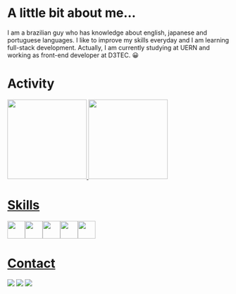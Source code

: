 # A little bit about me...
I am a brazilian guy who has knowledge about english, japanese and portuguese languages. 
I like to improve my skills everyday and I am learning full-stack development. Actually,
I am currently studying at UERN and working as front-end developer at D3TEC. 😀

# Activity
<div>
<a href="https://github.com/nakaharan5">
<img height="180em" src="https://github-readme-stats.vercel.app/api/top-langs/?username=nakaharan5&layout=compact&langs_count=7&theme=dracula"/>
<img height="180em" src="https://github-readme-stats.vercel.app/api?username=nakaharan5&show_icons=true&theme=dracula&include_all_commits=true&count_private=true"/>
</div>   

# Skills
<img src="https://cdn.jsdelivr.net/gh/devicons/devicon/icons/git/git-original.svg" width="40" height="40"/><img src="https://cdn.jsdelivr.net/gh/devicons/devicon/icons/css3/css3-plain.svg" width="40" height="40"/><img src="https://cdn.jsdelivr.net/gh/devicons/devicon/icons/html5/html5-plain.svg" width="40" height="40"/><img src="https://cdn.jsdelivr.net/gh/devicons/devicon/icons/javascript/javascript-original.svg" width="40" height="40"/><img src="https://cdn.jsdelivr.net/gh/devicons/devicon/icons/figma/figma-original.svg" width="40" height="40"/>

          
          
# Contact
<div>
<a href="https://instagram.com/nakaharan5" target="_blank"><img src="https://img.shields.io/badge/-Instagram-%23E4405F?style=for-the-badge&logo=instagram&logoColor=white" target="_blank"></a>
<a href = "mailto: thiagofrankas@gmail.com"><img src="https://img.shields.io/badge/Gmail-D14836?style=for-the-badge&logo=gmail&logoColor=white" target="_blank"></a>
<a href="https://www.linkedin.com/in/thiago-frank-143682256/" target="_blank"><img src="https://img.shields.io/badge/-LinkedIn-%230077B5?style=for-the-badge&logo=linkedin&logoColor=white" target="_blank"></a>   
</div>
